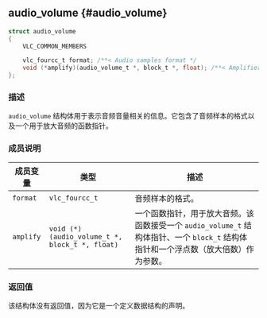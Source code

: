 ## audio_volume {#audio_volume}

```c
struct audio_volume
{
    VLC_COMMON_MEMBERS

    vlc_fourcc_t format; /**< Audio samples format */
    void (*amplify)(audio_volume_t *, block_t *, float); /**< Amplifier */
};
```

### 描述
`audio_volume` 结构体用于表示音频音量相关的信息。它包含了音频样本的格式以及一个用于放大音频的函数指针。

### 成员说明

| 成员变量 | 类型 | 描述 |
|----------|------|------|
| `format` | `vlc_fourcc_t` | 音频样本的格式。 |
| `amplify` | `void (*)(audio_volume_t *, block_t *, float)` | 一个函数指针，用于放大音频。该函数接受一个 `audio_volume_t` 结构体指针、一个 `block_t` 结构体指针和一个浮点数（放大倍数）作为参数。 |

### 返回值
该结构体没有返回值，因为它是一个定义数据结构的声明。
